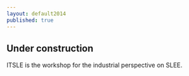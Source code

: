 ```yaml
---
layout: default2014
published: true
---
```

## Under construction

ITSLE is the workshop for the industrial perspective on SLEE.
